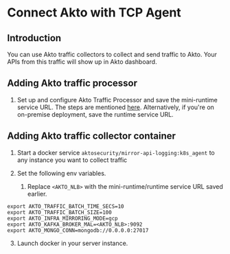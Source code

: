 # Connect Akto with TCP Agent

## Introduction

You can use Akto traffic collectors to collect and send traffic to Akto. Your APIs from this traffic will show up in Akto dashboard.

## Adding Akto traffic processor

1. Set up and configure Akto Traffic Processor and save the mini-runtime service URL. The steps are mentioned [here](https://docs.akto.io/getting-started/traffic-processor/hybrid-saas). Alternatively, if you're on on-premise deployment, save the runtime service URL.

## Adding Akto traffic collector container

1. Start a docker service `aktosecurity/mirror-api-logging:k8s_agent` to any instance you want to collect traffic&#x20;

2. Set the following env variables. 
    1. Replace `<AKTO_NLB>` with the mini-runtime/runtime service URL saved earlier.

```
export AKTO_TRAFFIC_BATCH_TIME_SECS=10
export AKTO_TRAFFIC_BATCH_SIZE=100
export AKTO_INFRA_MIRRORING_MODE=gcp
export AKTO_KAFKA_BROKER_MAL=<AKTO_NLB>:9092
export AKTO_MONGO_CONN=mongodb://0.0.0.0:27017
```

3. Launch docker in your server instance.
